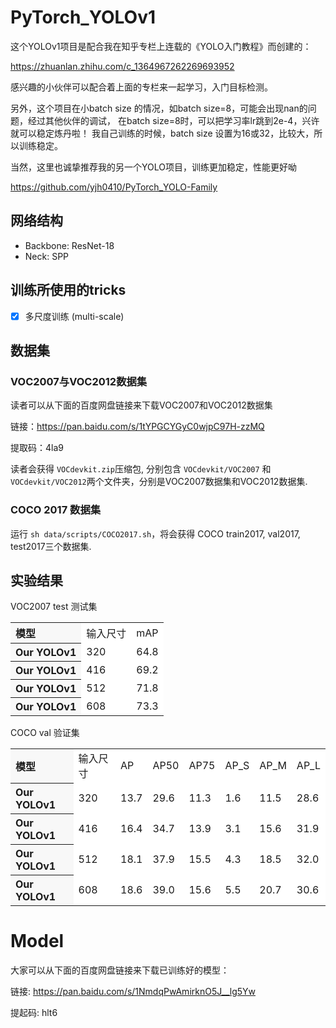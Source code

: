 # PyTorch_YOLOv1
这个YOLOv1项目是配合我在知乎专栏上连载的《YOLO入门教程》而创建的：

https://zhuanlan.zhihu.com/c_1364967262269693952

感兴趣的小伙伴可以配合着上面的专栏来一起学习，入门目标检测。

另外，这个项目在小batch size 的情况，如batch size=8，可能会出现nan的问题，经过其他伙伴的调试，
在batch size=8时，可以把学习率lr跳到2e-4，兴许就可以稳定炼丹啦！ 我自己训练的时候，batch size
设置为16或32，比较大，所以训练稳定。

当然，这里也诚挚推荐我的另一个YOLO项目，训练更加稳定，性能更好呦

https://github.com/yjh0410/PyTorch_YOLO-Family


## 网络结构

- Backbone: ResNet-18
- Neck: SPP

## 训练所使用的tricks

- [x] 多尺度训练 (multi-scale)

## 数据集

### VOC2007与VOC2012数据集

读者可以从下面的百度网盘链接来下载VOC2007和VOC2012数据集

链接：https://pan.baidu.com/s/1tYPGCYGyC0wjpC97H-zzMQ 

提取码：4la9

读者会获得 ```VOCdevkit.zip```压缩包, 分别包含 ```VOCdevkit/VOC2007``` 和 ```VOCdevkit/VOC2012```两个文件夹，分别是VOC2007数据集和VOC2012数据集.

### COCO 2017 数据集

运行 ```sh data/scripts/COCO2017.sh```，将会获得 COCO train2017, val2017, test2017三个数据集.

## 实验结果

VOC2007 test 测试集

<table><tbody>
<tr><th align="left" bgcolor=#f8f8f8> 模型 </th>           <td bgcolor=white> 输入尺寸 </td><td bgcolor=white> mAP </td></tr>

<tr><th align="left" bgcolor=#f8f8f8> Our YOLOv1 </th><td bgcolor=white> 320 </td><td bgcolor=white> 64.8 </td></tr>

<tr><th align="left" bgcolor=#f8f8f8> Our YOLOv1 </th><td bgcolor=white> 416 </td><td bgcolor=white> 69.2 </td></tr>

<tr><th align="left" bgcolor=#f8f8f8> Our YOLOv1 </th><td bgcolor=white> 512 </td><td bgcolor=white> 71.8 </td></tr>

<tr><th align="left" bgcolor=#f8f8f8> Our YOLOv1 </th><td bgcolor=white> 608 </td><td bgcolor=white> 73.3 </td></tr>
</table></tbody>

COCO val 验证集

<table><tbody>
<tr><th align="left" bgcolor=#f8f8f8> 模型 </th>     <td bgcolor=white> 输入尺寸 </td><td bgcolor=white> AP </td><td bgcolor=white> AP50 </td><td bgcolor=white> AP75 </td><td bgcolor=white> AP_S </td><td bgcolor=white> AP_M </td><td bgcolor=white> AP_L </td></tr>

<tr><th align="left" bgcolor=#f8f8f8> Our YOLOv1</th><td bgcolor=white> 320 </td><td bgcolor=white> 13.7 </td><td bgcolor=white> 29.6 </td><td bgcolor=white> 11.3 </td><td bgcolor=white> 1.6 </td><td bgcolor=white> 11.5 </td><td bgcolor=white> 28.6 </td></tr>

<tr><th align="left" bgcolor=#f8f8f8> Our YOLOv1</th><td bgcolor=white> 416 </td><td bgcolor=white> 16.4 </td><td bgcolor=white> 34.7 </td><td bgcolor=white> 13.9 </td><td bgcolor=white> 3.1 </td><td bgcolor=white> 15.6 </td><td bgcolor=white> 31.9 </td></tr>

<tr><th align="left" bgcolor=#f8f8f8> Our YOLOv1</th><td bgcolor=white> 512 </td><td bgcolor=white> 18.1 </td><td bgcolor=white> 37.9 </td><td bgcolor=white> 15.5 </td><td bgcolor=white> 4.3 </td><td bgcolor=white> 18.5 </td><td bgcolor=white> 32.0 </td></tr>

<tr><th align="left" bgcolor=#f8f8f8> Our YOLOv1</th><td bgcolor=white> 608 </td><td bgcolor=white> 18.6 </td><td bgcolor=white> 39.0 </td><td bgcolor=white> 15.6 </td><td bgcolor=white> 5.5 </td><td bgcolor=white> 20.7 </td><td bgcolor=white> 30.6 </td></tr>
</table></tbody>

# Model

大家可以从下面的百度网盘链接来下载已训练好的模型：

链接: https://pan.baidu.com/s/1NmdqPwAmirknO5J__lg5Yw 

提起码: hlt6 
